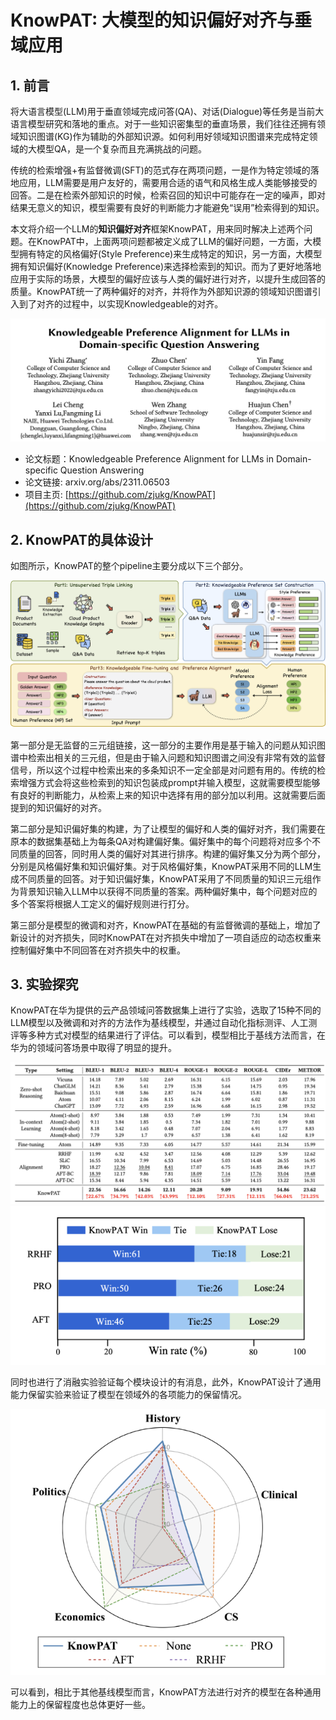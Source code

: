 # KnowPAT: 大模型的知识偏好对齐与垂域应用
## 1. 前言
将大语言模型(LLM)用于垂直领域完成问答(QA)、对话(Dialogue)等任务是当前大语言模型研究和落地的重点。对于一些知识密集型的垂直场景，我们往往还拥有领域知识图谱(KG)作为辅助的外部知识源。如何利用好领域知识图谱来完成特定领域的大模型QA，是一个复杂而且充满挑战的问题。

传统的检索增强+有监督微调(SFT)的范式存在两项问题，一是作为特定领域的落地应用，LLM需要是用户友好的，需要用合适的语气和风格生成人类能够接受的回答。二是在检索外部知识的时候，检索召回的知识中可能存在一定的噪声，即对结果无意义的知识，模型需要有良好的判断能力才能避免“误用”检索得到的知识。

本文将介绍一个LLM的**知识偏好对齐**框架KnowPAT，用来同时解决上述两个问题。在KnowPAT中，上面两项问题都被定义成了LLM的偏好问题，一方面，大模型拥有特定的风格偏好(Style Preference)来生成特定的知识，另一方面，大模型拥有知识偏好(Knowledge Preference)来选择检索到的知识。而为了更好地落地应用于实际的场景，大模型的偏好应该与人类的偏好进行对齐，以提升生成回答的质量。KnowPAT统一了两种偏好的对齐，并将作为外部知识源的领域知识图谱引入到了对齐的过程中，以实现Knowledgeable的对齐。

![图1, 论文信息](fig2/p1.png)

- 论文标题：Knowledgeable Preference Alignment for LLMs in Domain-specific Question Answering
- 论文链接: arxiv.org/abs/2311.06503
- 项目主页: [https://github.com/zjukg/KnowPAT](https://github.com/zjukg/KnowPAT)

## 2. KnowPAT的具体设计
如图所示，KnowPAT的整个pipeline主要分成以下三个部分。

![图2, 模型架构](fig2/p2.png)



第一部分是无监督的三元组链接，这一部分的主要作用是基于输入的问题从知识图谱中检索出相关的三元组，但是由于输入问题和知识图谱之间没有非常有效的监督信号，所以这个过程中检索出来的多条知识不一定全部是对问题有用的。传统的检索增强方式会将这些检索到的知识包装成prompt并输入模型，这就需要模型能够有良好的判断能力，从检索上来的知识中选择有用的部分加以利用。这就需要后面提到的知识偏好的对齐。

第二部分是知识偏好集的构建，为了让模型的偏好和人类的偏好对齐，我们需要在原本的数据集基础上为每条QA对构建偏好集。偏好集中的每个问题将对应多个不同质量的回答，同时用人类的偏好对其进行排序。构建的偏好集又分为两个部分，分别是风格偏好集和知识偏好集。对于风格偏好集，KnowPAT采用不同的LLM生成不同质量的回答。对于知识偏好集，KnowPAT采用了不同质量的知识三元组作为背景知识输入LLM中以获得不同质量的答案。两种偏好集中，每个问题对应的多个答案将根据人工定义的偏好规则进行打分。

第三部分是模型的微调和对齐，KnowPAT在基础的有监督微调的基础上，增加了新设计的对齐损失，同时KnowPAT在对齐损失中增加了一项自适应的动态权重来控制偏好集中不同回答在对齐损失中的权重。

## 3. 实验探究

KnowPAT在华为提供的云产品领域问答数据集上进行了实验，选取了15种不同的LLM模型以及微调和对齐的方法作为基线模型，并通过自动化指标测评、人工测评等多种方式对模型的结果进行了评估。可以看到，模型相比于基线方法而言，在华为的领域问答场景中取得了明显的提升。

![图3, 自动化指标测评结果](fig2/p3.png)
![图4, 人工测评结果](fig2/p4.png)

同时也进行了消融实验验证每个模块设计的有消息，此外，KnowPAT设计了通用能力保留实验来验证了模型在领域外的各项能力的保留情况。

![图5, 通用能力保留实验](fig2/p5.png)

可以看到，相比于其他基线模型而言，KnowPAT方法进行对齐的模型在各种通用能力上的保留程度也总体更好一些。